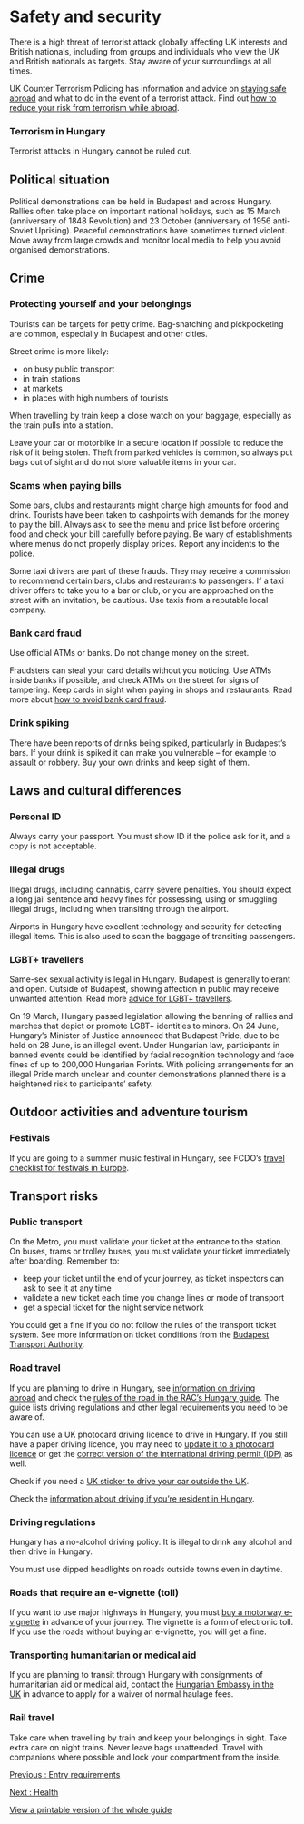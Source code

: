 # Safety and security

There is a high threat of terrorist attack globally affecting UK interests and British nationals, including from groups and individuals who view the UK and British nationals as targets. Stay aware of your surroundings at all times.

UK Counter Terrorism Policing has information and advice on [staying safe abroad](https://www.counterterrorism.police.uk/safetyadvice/) and what to do in the event of a terrorist attack. Find out [how to reduce your risk from terrorism while abroad](https://www.gov.uk/guidance/reduce-your-risk-from-terrorism-while-abroad).

### Terrorism in Hungary

Terrorist attacks in Hungary cannot be ruled out.

## Political situation

Political demonstrations can be held in Budapest and across Hungary. Rallies often take place on important national holidays, such as 15 March (anniversary of 1848 Revolution) and 23 October (anniversary of 1956 anti-Soviet Uprising). Peaceful demonstrations have sometimes turned violent. Move away from large crowds and monitor local media to help you avoid organised demonstrations.

## Crime

### Protecting yourself and your belongings

Tourists can be targets for petty crime. Bag-snatching and pickpocketing are common, especially in Budapest and other cities.

Street crime is more likely:

* on busy public transport
* in train stations
* at markets
* in places with high numbers of tourists

When travelling by train keep a close watch on your baggage, especially as the train pulls into a station.

Leave your car or motorbike in a secure location if possible to reduce the risk of it being stolen. Theft from parked vehicles is common, so always put bags out of sight and do not store valuable items in your car.

### Scams when paying bills

Some bars, clubs and restaurants might charge high amounts for food and drink. Tourists have been taken to cashpoints with demands for the money to pay the bill. Always ask to see the menu and price list before ordering food and check your bill carefully before paying. Be wary of establishments where menus do not properly display prices. Report any incidents to the police.

Some taxi drivers are part of these frauds. They may receive a commission to recommend certain bars, clubs and restaurants to passengers. If a taxi driver offers to take you to a bar or club, or you are approached on the street with an invitation, be cautious. Use taxis from a reputable local company.

### Bank card fraud

Use official ATMs or banks. Do not change money on the street.

Fraudsters can steal your card details without you noticing. Use ATMs inside banks if possible, and check ATMs on the street for signs of tampering. Keep cards in sight when paying in shops and restaurants. Read more about [how to avoid bank card fraud](https://www.actionfraud.police.uk/a-z-of-fraud/bank-card-and-cheque-fraud).

### Drink spiking

There have been reports of drinks being spiked, particularly in Budapest’s bars. If your drink is spiked it can make you vulnerable – for example to assault or robbery. Buy your own drinks and keep sight of them.

## Laws and cultural differences

### Personal ID

Always carry your passport. You must show ID if the police ask for it, and a copy is not acceptable.

### Illegal drugs

Illegal drugs, including cannabis, carry severe penalties. You should expect a long jail sentence and heavy fines for possessing, using or smuggling illegal drugs, including when transiting through the airport.

Airports in Hungary have excellent technology and security for detecting illegal items. This is also used to scan the baggage of transiting passengers.

### LGBT+ travellers

Same-sex sexual activity is legal in Hungary. Budapest is generally tolerant and open. Outside of Budapest, showing affection in public may receive unwanted attention. Read more [advice for LGBT+ travellers](https://www.gov.uk/guidance/lesbian-gay-bisexual-and-transgender-foreign-travel-advice).

On 19 March, Hungary passed legislation allowing the banning of rallies and marches that depict or promote LGBT+ identities to minors. On 24 June, Hungary’s Minister of Justice announced that Budapest Pride, due to be held on 28 June, is an illegal event. Under Hungarian law, participants in banned events could be identified by facial recognition technology and face fines of up to 200,000 Hungarian Forints. With policing arrangements for an illegal Pride march unclear and counter demonstrations planned there is a heightened risk to participants’ safety.

## Outdoor activities and adventure tourism

### Festivals

If you are going to a summer music festival in Hungary, see FCDO’s [travel checklist for festivals in Europe](https://www.gov.uk/guidance/festival-travel-checklist).

## Transport risks

### Public transport

On the Metro, you must validate your ticket at the entrance to the station. On buses, trams or trolley buses, you must validate your ticket immediately after boarding. Remember to:

* keep your ticket until the end of your journey, as ticket inspectors can ask to see it at any time
* validate a new ticket each time you change lines or mode of transport
* get a special ticket for the night service network

You could get a fine if you do not follow the rules of the transport ticket system. See more information on ticket conditions from the [Budapest Transport Authority](http://www.bkv.hu/).

### Road travel

If you are planning to drive in Hungary, see [information on driving abroad](https://www.gov.uk/driving-abroad) and check the [rules of the road in the RAC’s Hungary guide](https://www.rac.co.uk/drive/travel/country/hungary/). The guide lists driving regulations and other legal requirements you need to be aware of.

You can use a UK photocard driving licence to drive in Hungary. If you still have a paper driving licence, you may need to [update it to a photocard licence](https://www.gov.uk/exchange-paper-driving-licence) or get the [correct version of the international driving permit (IDP)](https://www.gov.uk/driving-abroad/international-driving-permit) as well.

Check if you need a [UK sticker to drive your car outside the UK](https://www.gov.uk/displaying-number-plates/flags-identifiers-and-stickers).

Check the [information about driving if you’re resident in Hungary](https://www.gov.uk/guidance/living-in-hungary#driving-in-hungary).

### Driving regulations

Hungary has a no-alcohol driving policy. It is illegal to drink any alcohol and then drive in Hungary.

You must use dipped headlights on roads outside towns even in daytime.

### Roads that require an e-vignette (toll)

If you want to use major highways in Hungary, you must [buy a motorway e-vignette](https://ematrica.nemzetiutdij.hu/en/vignette-purchase/vehicle-data-vignette-selection) in advance of your journey. The vignette is a form of electronic toll. If you use the roads without buying an e-vignette, you will get a fine.

### Transporting humanitarian or medical aid

If you are planning to transit through Hungary with consignments of humanitarian aid or medical aid, contact the [Hungarian Embassy in the UK](https://london.mfa.gov.hu/eng) in advance to apply for a waiver of normal haulage fees.

### Rail travel

Take care when travelling by train and keep your belongings in sight. Take extra care on night trains. Never leave bags unattended. Travel with companions where possible and lock your compartment from the inside.

[Previous
:
Entry requirements](/foreign-travel-advice/hungary/entry-requirements)

[Next
:
Health](/foreign-travel-advice/hungary/health)

[View a printable version of the whole guide](/foreign-travel-advice/hungary/print)